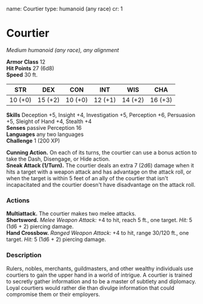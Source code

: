 name: Courtier
type: humanoid (any race)
cr: 1

# Courtier 
_Medium humanoid (any race), any alignment_

**Armor Class** 12    
**Hit Points** 27 (6d8)    
**Speed** 30 ft. 

| STR     | DEX     | CON     | INT     | WIS     | CHA     |
|---------|---------|---------|---------|---------|---------|
| 10 (+0) | 15 (+2) | 10 (+0) | 12 (+1) | 14 (+2) | 16 (+3) |   

**Skills** Deception +5, Insight +4, Investigation +5, Perception +6, Persuasion +5, Sleight of Hand +4, Stealth +4    
**Senses** passive Perception 16    
**Languages** any two languages    
**Challenge** 1 (200 XP) 

**Cunning Action.** On each of its turns, the courtier can use a bonus action to take the Dash, Disengage, or Hide action.    
**Sneak Attack (1/Turn).** The courtier deals an extra 7 (2d6) damage when it hits a target with a weapon attack and has advantage on the attack roll, or when the target is within 5 feet of an ally of the courtier that isn't incapacitated and the courtier doesn't have disadvantage on the attack roll. 

### Actions 
**Multiattack.** The courtier makes two melee attacks.    
**Shortsword.** _Melee Weapon Attack:_ +4 to hit, reach 5 ft., one target. _Hit:_ 5 (1d6 + 2) piercing damage.    
**Hand Crossbow.** _Ranged Weapon Attack:_ +4 to hit, range 30/120 ft., one target. _Hit:_ 5 (1d6 + 2) piercing damage. 

### Description
Rulers, nobles, merchants, guildmasters, and other wealthy individuals use courtiers to gain the upper hand in a world of intrigue. A courtier is trained to secretly gather information and to be a master of subtlety and diplomacy. Loyal courtiers would rather die than divulge information that could compromise them or their employers. 
